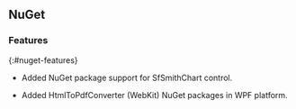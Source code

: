 ## NuGet

### Features
{:#nuget-features}

* Added NuGet package support for SfSmithChart control.

* Added HtmlToPdfConverter (WebKit) NuGet packages in WPF platform.

